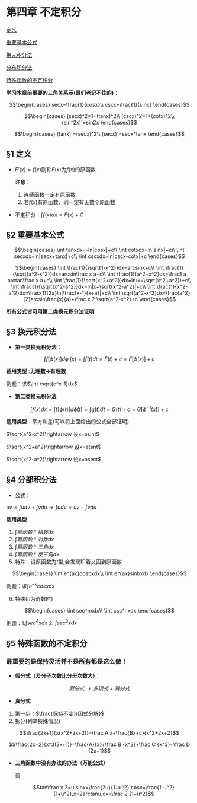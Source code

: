 <head>
  <script src="https://cdn.mathjax.org/mathjax/latest/MathJax.js?config=TeX-AMS-MML_HTMLorMML" type="text/javascript"></script>
  <script type="text/x-mathjax-config">
    MathJax.Hub.Config({
      tex2jax: {
      skipTags: ['script', 'noscript', 'style', 'textarea', 'pre'],
      inlineMath: [['$','$']]
      }
    });
  </script>
</head>

# 第四章 不定积分

[定义](#1-定义)

[重要基本公式](#2-重要基本公式)

[换元积分法](#3-换元积分法)

[分布积分法](#§4-分部积分法)

[特殊函数的不定积分](#§5-特殊函数的不定积分)

**学习本章前重要的三角关系示(哥们老记不住的)：**

$$\begin{cases}
    secx=\frac{1}{cosx}\\
    cscx=\frac{1}{sinx}
\end{cases}$$

$$\begin{cases}
    (secx)^2=1+(tanx)^2\\
    (cscx)^2=1+(cotx)^2\\
    (sin^2x)'=sin2x
\end{cases}$$

$$\begin{cases}
    (tanx)'=(secx)^2\\
    (secx)'=secx*tanx
\end{cases}$$

## §1 定义
- $F'(x)=f(x)$则称$F(x)$为$f(x)$的原函数
  
  **注意：**
  1. 连续函数一定有原函数
  2. 若$f(x)$有原函数，则一定有无数个原函数

- 不定积分：$\int f(x)dx=F(x)+C$

## §2 重要基本公式

$$\begin{cases}
    \int tanxdx=-ln|cosx|+c\\
    \int cotxdx=ln|sinx|+c\\
    \int secxdx=ln|secx+tanx|+c\\
    \int cscxdx=ln|cscx-cotx|+c
\end{cases}$$

$$\begin{cases}
    \int \frac{1}{\sqrt{1-x^2}}dx=arcsinx+c\\
    \int \frac{1}{\sqrt{a^2-x^2}}dx=arcsin\frac x a+c\\
    \int \frac{1}{a^2+x^2}dx=\frac1 a arctan\frac x a+c\\
    \int \frac{1}{\sqrt{x^2+a^2}}dx=ln(x+\sqrt{x^2+a^2})+c\\
    \int \frac{1}{\sqrt{x^2-a^2}}dx=ln|x+\sqrt{x^2-a^2}|+c\\
    \int \frac{1}{x^2-a^2}dx=\frac{1}{2a}ln|\frac{x-1}{x+a}|+c\\
    \int \sqrt{a^2-x^2}dx=\frac{a^2}{2}arcsin\frac{x}{a}+\frac x 2 \sqrt{a^2-x^2}+c
\end{cases}$$

**所有公式皆可用第二类换元积分法证明**

## §3 换元积分法

- **第一类换元积分法：**

$$\int f[\phi(x)]d\phi'(x)=\int f(t)dt=F(t)+c=F[\phi(x)]+c$$

**适用类型** :**无理数$\rightarrow$有理数**

例题：求$\int \sqrt{e^x-1}dx$

- **第二类换元积分法**

$$\int f(x)dx=\int f[\phi(t)]d\phi(t)=\int g(t)dt=G(t)+c=G[\phi^{-1}(x)]+c$$

**适用类型**：平方和差(可以将上面给出的公式全部证明)

$\sqrt{a^2-x^2}\rightarrow 设x=asint$

$\sqrt{x^2+a^2}\rightarrow 设x=atant$

$\sqrt{x^2-a^2}\rightarrow 设x=asect$

## §4 分部积分法

- 公式：

$uv=\int u dv+\int v du \rightarrow \int u dv=uv-\int v du$

**适用类型**
1. $\int 幂函数*指数dx$
2. $\int 幂函数*对数dx$
3. $\int 幂函数*三角dx$
4. $\int 幂函数*反三角dx$
5. 特殊：设原函数为$t$型,会发现积着又回到原函数

  $$\begin{cases}
  \int e^{ax}cosbxdx\\
  \int e^{ax}sinbxdx
  \end{cases}$$

  例题：求$\int e^{-x}cosxdx$

6. 特殊($n$为奇数时)

  $$\begin{cases}
    \int sec^nxdx\\
    \int csc^nxdx
  \end{cases}$$

  例题：1.$\int sec^4xdx$ 2. $\int sec^3xdx$

## §5 特殊函数的不定积分
### 最重要的是保持灵活并不是所有都是这么做！
- **假分式（及分子次数比分母次数大）**：

$$假分式 \rightarrow 多项式+真分式$$

- **真分式**
1. 第一步：$\frac{保持不变}{因式分解}$
2. 拆分(列举特殊情况)

$$\frac{2x+1}{x(x^2+2x+2)}=\frac A x+\frac{Bx+c}{x^2+2x+2}$$

$$\frac{2x+2}{x^3(2x+1)}=\frac{A}{x}+\frac B {x^2}+\frac C {x^3}+\frac D {2x+1}$$

- **三角函数中没有办法的办法（万能公式）**
  
  设
  
  $$tan\frac x 2=u,sinx=\frac{2u}{1+u^2},cosx=\frac{1-u^2}{1+u^2},x=2arctanu,dx=\frac 2 {1+u^2}$$